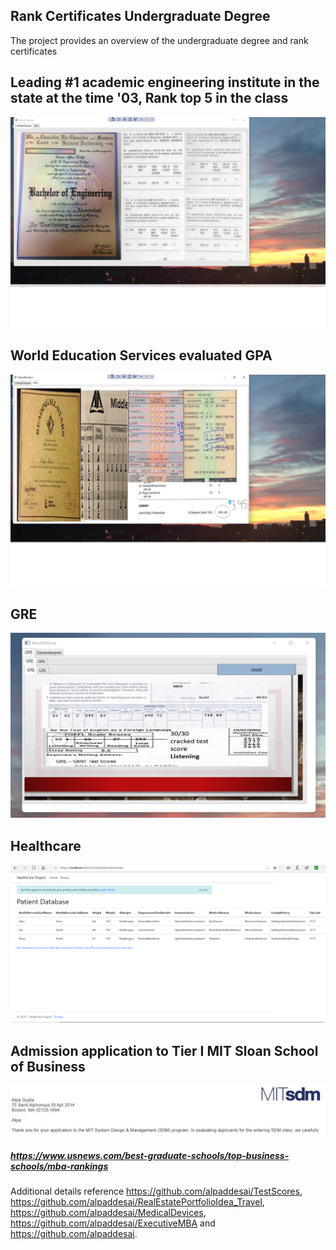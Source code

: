 ## Rank Certificates Undergraduate Degree

The project provides an overview of the undergraduate degree and rank certificates

## Leading #1 academic engineering institute in the state at the time '03, Rank top 5 in the class
![image](BachelorEngineering.jpg)

## World Education Services evaluated GPA
![image](GPA.jpg)

## GRE 
![image](GRE_Exam.jpg)

## Healthcare
![image](PatientDatabaseInformation.png)

## Admission application to Tier I MIT Sloan School of Business
![image](SDM_Application_MIT.jpg)

##### https://www.usnews.com/best-graduate-schools/top-business-schools/mba-rankings

Additional details reference https://github.com/alpaddesai/TestScores, https://github.com/alpaddesai/RealEstatePortfolioIdea_Travel,  https://github.com/alpaddesai/MedicalDevices, https://github.com/alpaddesai/ExecutiveMBA and  https://github.com/alpaddesai. 
